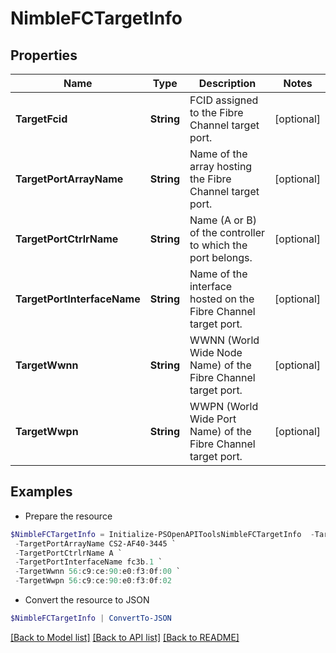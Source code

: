 # NimbleFCTargetInfo
## Properties

Name | Type | Description | Notes
------------ | ------------- | ------------- | -------------
**TargetFcid** | **String** | FCID assigned to the Fibre Channel target port. | [optional] 
**TargetPortArrayName** | **String** | Name of the array hosting the Fibre Channel target port. | [optional] 
**TargetPortCtrlrName** | **String** | Name (A or B) of the controller to which the port belongs. | [optional] 
**TargetPortInterfaceName** | **String** | Name of the interface hosted on the Fibre Channel target port. | [optional] 
**TargetWwnn** | **String** | WWNN (World Wide Node Name) of the Fibre Channel target port. | [optional] 
**TargetWwpn** | **String** | WWPN (World Wide Port Name) of the Fibre Channel target port. | [optional] 

## Examples

- Prepare the resource
```powershell
$NimbleFCTargetInfo = Initialize-PSOpenAPIToolsNimbleFCTargetInfo  -TargetFcid 1b2300 `
 -TargetPortArrayName CS2-AF40-3445 `
 -TargetPortCtrlrName A `
 -TargetPortInterfaceName fc3b.1 `
 -TargetWwnn 56:c9:ce:90:e0:f3:0f:00 `
 -TargetWwpn 56:c9:ce:90:e0:f3:0f:02
```

- Convert the resource to JSON
```powershell
$NimbleFCTargetInfo | ConvertTo-JSON
```

[[Back to Model list]](../README.md#documentation-for-models) [[Back to API list]](../README.md#documentation-for-api-endpoints) [[Back to README]](../README.md)


